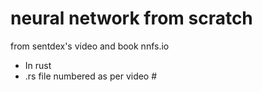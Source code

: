 # neural network from scratch
from sentdex's video and book nnfs.io

* In rust
* .rs file numbered as per video #
